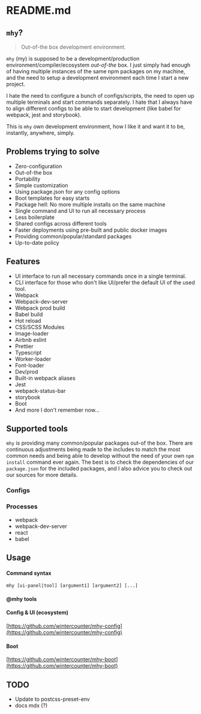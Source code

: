 # README.md

## `mhy`?
> Out-of-the box development environment.

`mhy` (my) is supposed to be a development/production
environment/compiler/ecosystem *out-of-the* box. I just simply had
enough of having multiple instances of the same npm packages on
my machine, and the need to setup a development environment each
time I start a new project.

I hate the need to configure a bunch of configs/scripts, the need to
open up multiple terminals and start commands separately. I hate that
I always have to align different configs to be able to start
development (like babel for webpack, jest and storybook).

This is `mhy` own development environment, how I like it and want it to
be, instantly, anywhere, simply.

## Problems trying to solve
- Zero-configuration
- Out-of-the box
- Portability
- Simple customization
- Using package.json for any config options
- Boot templates for easy starts
- Package hell: No more multiple installs on the same machine
- Single command and UI to run all necessary process
- Less boilerplate
- Shared configs across different tools
- Faster deployments using pre-built and public docker images
- Providing common/popular/standard packages
- Up-to-date policy

## Features
- UI interface to run all necessary commands once in a single terminal.
- CLI interface for those who don't like UI/prefer the default UI of the used tool.
- Webpack
- Webpack-dev-server
- Webpack prod build
- Babel build
- Hot reload
- CSS/SCSS Modules
- Image-loader
- Airbnb eslint
- Prettier
- Typescript
- Worker-loader
- Font-loader
- Dev/prod
- Built-in webpack aliases
- Jest
- webpack-status-bar
- storybook
- Boot
- And more I don't remember now...

## Supported tools

`mhy` is providing many common/popular packages out-of the box.
There are continuous adjustments being made to the includes to match
the most common needs and being able to develop without the need of
your own `npm install` command ever again. The best is to check the
dependencies of our `package.json` for the included packages, and
I also advice you to check out our sources for more details.


### Configs

### Processes
- webpack
- webpack-dev-server
- react
- babel

## Usage
#### Command syntax
```
mhy [ui-panel|tool] [argument1] [argument2] [...]
```

#### @mhy tools

#### Config & UI (ecosystem)
[https://github.com/wintercounter/mhy-config](https://github.com/wintercounter/mhy-config)

#### Boot
[https://github.com/wintercounter/mhy-boot](https://github.com/wintercounter/mhy-boot)

## TODO
- Update to postcss-preset-env
- docs mdx (?)